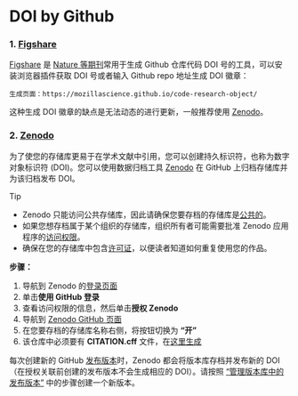 # DOI by Github

### 1. [Figshare](https://mozillascience.github.io/code-research-object/)

[Figshare](https://mozillascience.github.io/code-research-object/) 是 [Nature 等期刊](https://www.nature.com/sdata/policies/editorial-and-publishing-policies#code-avail)常用于生成 Github 仓库代码 DOI 号的工具，可以安装浏览器插件获取 DOI 号或者输入 Github repo 地址生成 DOI 徽章：

```
生成页面：https://mozillascience.github.io/code-research-object/
```

这种生成 DOI 徽章的缺点是无法动态的进行更新，一般推荐使用 [Zenodo](https://about.zenodo.org/)。

### 2. [Zenodo](https://about.zenodo.org/)

为了使您的存储库更易于在学术文献中引用，您可以创建持久标识符，也称为数字对象标识符 (DOI)。您可以使用数据归档工具 [Zenodo](https://about.zenodo.org/) 在 GitHub 上归档存储库并为该归档发布 DOI。

> [!TIP]
> - Zenodo 只能访问公共存储库，因此请确保您要存档的存储库是[公共的](https://docs.github.com/en/repositories/managing-your-repositorys-settings-and-features/managing-repository-settings/setting-repository-visibility)。
> - 如果您想存档属于某个组织的存储库，组织所有者可能需要批准 Zenodo 应用程序的[访问权限](https://docs.github.com/en/organizations/managing-oauth-access-to-your-organizations-data/approving-oauth-apps-for-your-organization)。
> - 确保在您的存储库中包含[许可证](https://docs.github.com/en/repositories/managing-your-repositorys-settings-and-features/customizing-your-repository/licensing-a-repository)，以便读者知道如何重复使用您的作品。

**步骤：**

1. 导航到 Zenodo 的[登录页面](https://zenodo.org/login)
2. 单击**使用 GitHub 登录**
3. 查看访问权限的信息，然后单击**授权 Zenodo**
4. 导航到 [Zenodo GitHub 页面](https://zenodo.org/account/settings/github/)
5. 在您要存档的存储库名称右侧，将按钮切换为 **“开”**
6. 该仓库中必须要有 **CITATION.cff** 文件，在[这里生成](https://citation-file-format.github.io/cff-initializer-javascript/#/)

每次创建新的 GitHub [发布版本](https://docs.github.com/en/repositories/releasing-projects-on-github/about-releases)时，Zenodo 都会将版本库存档并发布新的 DOI（在授权关联前创建的发布版本不会生成相应的 DOI）。请按照 [“管理版本库中的发布版本”](https://docs.github.com/en/repositories/releasing-projects-on-github/managing-releases-in-a-repository) 中的步骤创建一个新版本。

